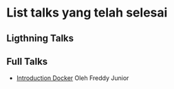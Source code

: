 # List talks yang telah selesai

## Ligthning Talks



## Full Talks
* [Introduction Docker]() Oleh Freddy Junior
